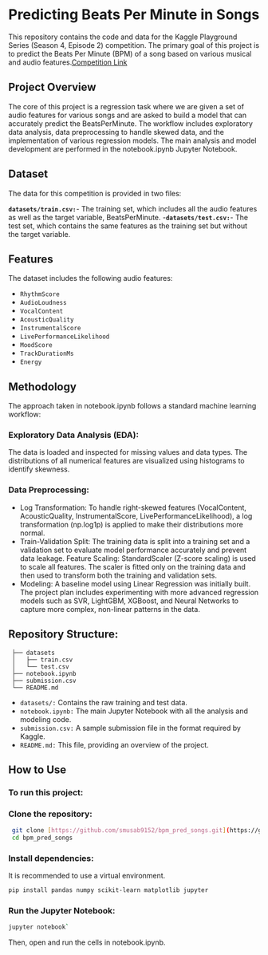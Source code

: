 # Predicting Beats Per Minute in Songs

This repository contains the code and data for the Kaggle Playground Series (Season 4, Episode 2) competition. The primary goal of this project is to predict the Beats Per Minute (BPM) of a song based on various musical and audio features.[Competition Link](https://www.kaggle.com/competitions/playground-series-s5e9)

## Project Overview

The core of this project is a regression task where we are given a set of audio features for various songs and are asked to build a model that can accurately predict the BeatsPerMinute. The workflow includes exploratory data analysis, data preprocessing to handle skewed data, and the implementation of various regression models.
The main analysis and model development are performed in the notebook.ipynb Jupyter Notebook.

## Dataset

The data for this competition is provided in two files:

**`datasets/train.csv:`**- The training set, which includes all the audio features as well as the target variable, BeatsPerMinute.
-**`datasets/test.csv:`**- The test set, which contains the same features as the training set but without the target variable.

## Features
The dataset includes the following audio features: 
- `RhythmScore`
- `AudioLoudness`
- `VocalContent`
- `AcousticQuality`
- `InstrumentalScore`
- `LivePerformanceLikelihood`
- `MoodScore`
- `TrackDurationMs`
- `Energy`

## Methodology
The approach taken in notebook.ipynb follows a standard machine learning workflow:

### Exploratory Data Analysis (EDA):
The data is loaded and inspected for missing values and data types.
The distributions of all numerical features are visualized using histograms to identify skewness.
### Data Preprocessing:

- Log Transformation: To handle right-skewed features (VocalContent, AcousticQuality, InstrumentalScore, LivePerformanceLikelihood), a log transformation (np.log1p) is applied to make their distributions more normal.
- Train-Validation Split: The training data is split into a training set and a validation set to evaluate model performance accurately and prevent data leakage.
Feature Scaling: StandardScaler (Z-score scaling) is used to scale all features. The scaler is fitted only on the training data and then used to transform both the training and validation sets.
- Modeling:
A baseline model using Linear Regression was initially built.
The project plan includes experimenting with more advanced regression models such as SVR, LightGBM, XGBoost, and Neural Networks to capture more complex, non-linear patterns in the data.

## Repository Structure:
```
 ├── datasets
 │   ├── train.csv
 │   └── test.csv
 ├── notebook.ipynb
 ├── submission.csv
 └── README.md
```

- `datasets/:` Contains the raw training and test data.
- `notebook.ipynb:` The main Jupyter Notebook with all the analysis and modeling code.
- `submission.csv:` A sample submission file in the format required by Kaggle.
- `README.md:` This file, providing an overview of the project.


##  How to Use

### To run this project:

### Clone the repository:
```bash
 git clone [https://github.com/smusab9152/bpm_pred_songs.git](https://github.com/smusab9152/bpm_pred_songs.git)
 cd bpm_pred_songs
```
### Install dependencies:
It is recommended to use a virtual environment.

```bash
pip install pandas numpy scikit-learn matplotlib jupyter
```
### Run the Jupyter Notebook:
```bash
jupyter notebook`
```
Then, open and run the cells in notebook.ipynb.
